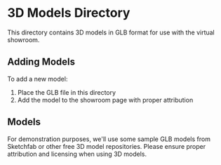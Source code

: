 # 3D Models Directory

This directory contains 3D models in GLB format for use with the virtual showroom.

## Adding Models

To add a new model:
1. Place the GLB file in this directory
2. Add the model to the showroom page with proper attribution

## Models

For demonstration purposes, we'll use some sample GLB models from Sketchfab or other free 3D model repositories. Please ensure proper attribution and licensing when using 3D models.
